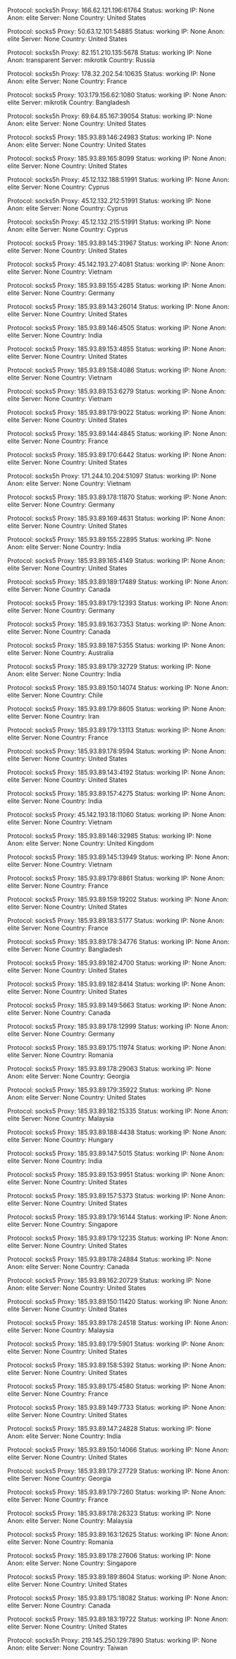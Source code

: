 Protocol: socks5h
Proxy: 166.62.121.196:61764
Status: working
IP: None
Anon: elite
Server: None
Country: United States

Protocol: socks5
Proxy: 50.63.12.101:54885
Status: working
IP: None
Anon: elite
Server: None
Country: United States

Protocol: socks5h
Proxy: 82.151.210.135:5678
Status: working
IP: None
Anon: transparent
Server: mikrotik
Country: Russia

Protocol: socks5h
Proxy: 178.32.202.54:10635
Status: working
IP: None
Anon: elite
Server: None
Country: France

Protocol: socks5
Proxy: 103.179.156.62:1080
Status: working
IP: None
Anon: elite
Server: mikrotik
Country: Bangladesh

Protocol: socks5h
Proxy: 69.64.85.167:39054
Status: working
IP: None
Anon: elite
Server: None
Country: United States

Protocol: socks5
Proxy: 185.93.89.146:24983
Status: working
IP: None
Anon: elite
Server: None
Country: United States

Protocol: socks5
Proxy: 185.93.89.165:8099
Status: working
IP: None
Anon: elite
Server: None
Country: United States

Protocol: socks5h
Proxy: 45.12.132.188:51991
Status: working
IP: None
Anon: elite
Server: None
Country: Cyprus

Protocol: socks5h
Proxy: 45.12.132.212:51991
Status: working
IP: None
Anon: elite
Server: None
Country: Cyprus

Protocol: socks5h
Proxy: 45.12.132.215:51991
Status: working
IP: None
Anon: elite
Server: None
Country: Cyprus

Protocol: socks5
Proxy: 185.93.89.145:31967
Status: working
IP: None
Anon: elite
Server: None
Country: United States

Protocol: socks5
Proxy: 45.142.193.27:4081
Status: working
IP: None
Anon: elite
Server: None
Country: Vietnam

Protocol: socks5
Proxy: 185.93.89.155:4285
Status: working
IP: None
Anon: elite
Server: None
Country: Germany

Protocol: socks5
Proxy: 185.93.89.143:26014
Status: working
IP: None
Anon: elite
Server: None
Country: United States

Protocol: socks5
Proxy: 185.93.89.146:4505
Status: working
IP: None
Anon: elite
Server: None
Country: India

Protocol: socks5
Proxy: 185.93.89.153:4855
Status: working
IP: None
Anon: elite
Server: None
Country: United States

Protocol: socks5
Proxy: 185.93.89.158:4086
Status: working
IP: None
Anon: elite
Server: None
Country: Vietnam

Protocol: socks5
Proxy: 185.93.89.153:6279
Status: working
IP: None
Anon: elite
Server: None
Country: Vietnam

Protocol: socks5
Proxy: 185.93.89.179:9022
Status: working
IP: None
Anon: elite
Server: None
Country: United States

Protocol: socks5
Proxy: 185.93.89.144:4845
Status: working
IP: None
Anon: elite
Server: None
Country: France

Protocol: socks5
Proxy: 185.93.89.170:6442
Status: working
IP: None
Anon: elite
Server: None
Country: United States

Protocol: socks5h
Proxy: 171.244.10.204:51097
Status: working
IP: None
Anon: elite
Server: None
Country: Vietnam

Protocol: socks5
Proxy: 185.93.89.178:11870
Status: working
IP: None
Anon: elite
Server: None
Country: Germany

Protocol: socks5
Proxy: 185.93.89.169:4631
Status: working
IP: None
Anon: elite
Server: None
Country: United States

Protocol: socks5
Proxy: 185.93.89.155:22895
Status: working
IP: None
Anon: elite
Server: None
Country: India

Protocol: socks5
Proxy: 185.93.89.165:4149
Status: working
IP: None
Anon: elite
Server: None
Country: United States

Protocol: socks5
Proxy: 185.93.89.189:17489
Status: working
IP: None
Anon: elite
Server: None
Country: Canada

Protocol: socks5
Proxy: 185.93.89.179:12393
Status: working
IP: None
Anon: elite
Server: None
Country: Germany

Protocol: socks5
Proxy: 185.93.89.163:7353
Status: working
IP: None
Anon: elite
Server: None
Country: Canada

Protocol: socks5
Proxy: 185.93.89.187:5355
Status: working
IP: None
Anon: elite
Server: None
Country: Australia

Protocol: socks5
Proxy: 185.93.89.179:32729
Status: working
IP: None
Anon: elite
Server: None
Country: India

Protocol: socks5
Proxy: 185.93.89.150:14074
Status: working
IP: None
Anon: elite
Server: None
Country: Chile

Protocol: socks5
Proxy: 185.93.89.179:8605
Status: working
IP: None
Anon: elite
Server: None
Country: Iran

Protocol: socks5
Proxy: 185.93.89.179:13113
Status: working
IP: None
Anon: elite
Server: None
Country: France

Protocol: socks5
Proxy: 185.93.89.178:9594
Status: working
IP: None
Anon: elite
Server: None
Country: United States

Protocol: socks5
Proxy: 185.93.89.143:4192
Status: working
IP: None
Anon: elite
Server: None
Country: United States

Protocol: socks5
Proxy: 185.93.89.157:4275
Status: working
IP: None
Anon: elite
Server: None
Country: India

Protocol: socks5
Proxy: 45.142.193.18:11060
Status: working
IP: None
Anon: elite
Server: None
Country: Vietnam

Protocol: socks5
Proxy: 185.93.89.146:32985
Status: working
IP: None
Anon: elite
Server: None
Country: United Kingdom

Protocol: socks5
Proxy: 185.93.89.145:13949
Status: working
IP: None
Anon: elite
Server: None
Country: Vietnam

Protocol: socks5
Proxy: 185.93.89.179:8861
Status: working
IP: None
Anon: elite
Server: None
Country: France

Protocol: socks5
Proxy: 185.93.89.159:19202
Status: working
IP: None
Anon: elite
Server: None
Country: United States

Protocol: socks5
Proxy: 185.93.89.183:5177
Status: working
IP: None
Anon: elite
Server: None
Country: France

Protocol: socks5
Proxy: 185.93.89.178:34776
Status: working
IP: None
Anon: elite
Server: None
Country: Bangladesh

Protocol: socks5
Proxy: 185.93.89.182:4700
Status: working
IP: None
Anon: elite
Server: None
Country: United States

Protocol: socks5
Proxy: 185.93.89.182:8414
Status: working
IP: None
Anon: elite
Server: None
Country: United States

Protocol: socks5
Proxy: 185.93.89.149:5663
Status: working
IP: None
Anon: elite
Server: None
Country: Canada

Protocol: socks5
Proxy: 185.93.89.178:12999
Status: working
IP: None
Anon: elite
Server: None
Country: Germany

Protocol: socks5
Proxy: 185.93.89.175:11974
Status: working
IP: None
Anon: elite
Server: None
Country: Romania

Protocol: socks5
Proxy: 185.93.89.178:29063
Status: working
IP: None
Anon: elite
Server: None
Country: Georgia

Protocol: socks5
Proxy: 185.93.89.179:35922
Status: working
IP: None
Anon: elite
Server: None
Country: United States

Protocol: socks5
Proxy: 185.93.89.182:15335
Status: working
IP: None
Anon: elite
Server: None
Country: Malaysia

Protocol: socks5
Proxy: 185.93.89.188:4438
Status: working
IP: None
Anon: elite
Server: None
Country: Hungary

Protocol: socks5
Proxy: 185.93.89.147:5015
Status: working
IP: None
Anon: elite
Server: None
Country: India

Protocol: socks5
Proxy: 185.93.89.153:9951
Status: working
IP: None
Anon: elite
Server: None
Country: United States

Protocol: socks5
Proxy: 185.93.89.157:5373
Status: working
IP: None
Anon: elite
Server: None
Country: United States

Protocol: socks5
Proxy: 185.93.89.179:16144
Status: working
IP: None
Anon: elite
Server: None
Country: Singapore

Protocol: socks5
Proxy: 185.93.89.179:12235
Status: working
IP: None
Anon: elite
Server: None
Country: United States

Protocol: socks5
Proxy: 185.93.89.178:24884
Status: working
IP: None
Anon: elite
Server: None
Country: Canada

Protocol: socks5
Proxy: 185.93.89.162:20729
Status: working
IP: None
Anon: elite
Server: None
Country: United States

Protocol: socks5
Proxy: 185.93.89.150:11420
Status: working
IP: None
Anon: elite
Server: None
Country: United States

Protocol: socks5
Proxy: 185.93.89.178:24518
Status: working
IP: None
Anon: elite
Server: None
Country: Malaysia

Protocol: socks5
Proxy: 185.93.89.179:5901
Status: working
IP: None
Anon: elite
Server: None
Country: United States

Protocol: socks5
Proxy: 185.93.89.158:5392
Status: working
IP: None
Anon: elite
Server: None
Country: United States

Protocol: socks5
Proxy: 185.93.89.175:4580
Status: working
IP: None
Anon: elite
Server: None
Country: France

Protocol: socks5
Proxy: 185.93.89.149:7733
Status: working
IP: None
Anon: elite
Server: None
Country: United States

Protocol: socks5
Proxy: 185.93.89.147:24828
Status: working
IP: None
Anon: elite
Server: None
Country: India

Protocol: socks5
Proxy: 185.93.89.150:14066
Status: working
IP: None
Anon: elite
Server: None
Country: United States

Protocol: socks5
Proxy: 185.93.89.179:27729
Status: working
IP: None
Anon: elite
Server: None
Country: Georgia

Protocol: socks5
Proxy: 185.93.89.179:7260
Status: working
IP: None
Anon: elite
Server: None
Country: France

Protocol: socks5
Proxy: 185.93.89.178:26323
Status: working
IP: None
Anon: elite
Server: None
Country: Malaysia

Protocol: socks5
Proxy: 185.93.89.163:12625
Status: working
IP: None
Anon: elite
Server: None
Country: Romania

Protocol: socks5
Proxy: 185.93.89.178:27606
Status: working
IP: None
Anon: elite
Server: None
Country: Singapore

Protocol: socks5
Proxy: 185.93.89.189:8604
Status: working
IP: None
Anon: elite
Server: None
Country: United States

Protocol: socks5
Proxy: 185.93.89.175:18082
Status: working
IP: None
Anon: elite
Server: None
Country: Canada

Protocol: socks5
Proxy: 185.93.89.183:19722
Status: working
IP: None
Anon: elite
Server: None
Country: United States

Protocol: socks5h
Proxy: 219.145.250.129:7890
Status: working
IP: None
Anon: elite
Server: None
Country: Taiwan

